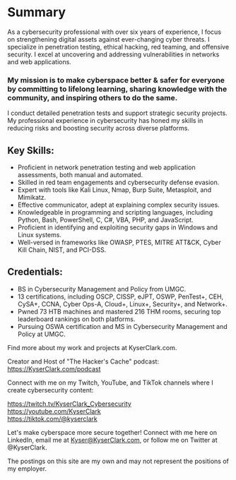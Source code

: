 # Summary  
As a cybersecurity professional with over six years of experience, I focus on strengthening digital assets against ever-changing cyber threats. I specialize in penetration testing, ethical hacking, red teaming, and offensive security. I excel at uncovering and addressing vulnerabilities in networks and web applications.  
  
### My mission is to make cyberspace better & safer for everyone by committing to lifelong learning, sharing knowledge with the community, and inspiring others to do the same.  
  
I conduct detailed penetration tests and support strategic security projects. My professional experience in cybersecurity has honed my skills in reducing risks and boosting security across diverse platforms.  

## Key Skills:
* Proficient in network penetration testing and web application assessments, both manual and automated.  
* Skilled in red team engagements and cybersecurity defense evasion.  
* Expert with tools like Kali Linux, Nmap, Burp Suite, Metasploit, and Mimikatz.  
* Effective communicator, adept at explaining complex security issues.  
* Knowledgeable in programming and scripting languages, including Python, Bash, PowerShell, C, C#, VBA, PHP, and JavaScript.  
* Proficient in identifying and exploiting security gaps in Windows and Linux systems.  
* Well-versed in frameworks like OWASP, PTES, MITRE ATT&CK, Cyber Kill Chain, NIST, and PCI-DSS.  
  
## Credentials:
* BS in Cybersecurity Management and Policy from UMGC.  
* 13 certifications, including OSCP, CISSP, eJPT, OSWP, PenTest+, CEH, CySA+, CCNA, Cyber Ops-A, Cloud+, Linux+, Security+, and Network+.  
* Pwned 73 HTB machines and mastered 216 THM rooms, securing top leaderboard rankings on both platforms.  
* Pursuing OSWA certification and MS in Cybersecurity Management and Policy at UMGC.  
  
Find more about my work and projects at KyserClark.com.   

Creator and Host of "The Hacker's Cache" podcast: https://KyserClark.com/podcast  

Connect with me on my Twitch, YouTube, and TikTok channels where I create cybersecurity content:  
  
https://twitch.tv/KyserClark_Cybersecurity   
https://youtube.com/KyserClark  
https://tiktok.com/@kyserclark  
  
Let's make cyberspace more secure together! Connect with me here on LinkedIn, email me at Kyser@KyserClark.com, or follow me on Twitter at @KyserClark.  
  
The postings on this site are my own and may not represent the positions of my employer.  

